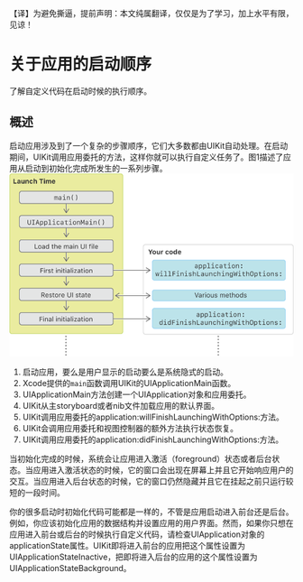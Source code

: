 【译】为避免撕逼，提前声明：本文纯属翻译，仅仅是为了学习，加上水平有限，见谅！

# 关于应用的启动顺序
了解自定义代码在启动时候的执行顺序。

## 概述
启动应用涉及到了一个复杂的步骤顺序，它们大多数都由UIKit自动处理。在启动期间，UIKit调用应用委托的方法，这样你就可以执行自定义任务了。图1描述了应用从启动到初始化完成所发生的一系列步骤。
![图1](https://github.com/singmiya/translate/blob/master/datas/uikit_6.png)

1. 启动应用，要么是用户显示的启动要么是系统隐式的启动。
2. Xcode提供的`main`函数调用UIKit的UIApplicationMain函数。
3. UIApplicationMain方法创建一个UIApplication对象和应用委托。
4. UIKit从主storyboard或者nib文件加载应用的默认界面。
5. UIKit调用应用委托的application:willFinishLaunchingWithOptions:方法。
6. UIKit会调用应用委托和视图控制器的额外方法执行状态恢复。
7. UIKit调用应用委托的application:didFinishLaunchingWithOptions:方法。

当初始化完成的时候，系统会让应用进入激活（foreground）状态或者后台状态。当应用进入激活状态的时候，它的窗口会出现在屏幕上并且它开始响应用户的交互。当应用进入后台状态的时候，它的窗口仍然隐藏并且它在挂起之前只运行较短的一段时间。

你的很多启动时初始化代码可能都是一样的，不管是应用启动进入前台还是后台。例如，你应该初始化应用的数据结构并设置应用的用户界面。然而，如果你只想在应用进入前台或后台的时候执行自定义代码，请检查UIApplication对象的applicationState属性。UIKit即将进入前台的应用把这个属性设置为UIApplicationStateInactive，把即将进入后台的应用的这个属性设置为UIApplicationStateBackground。


